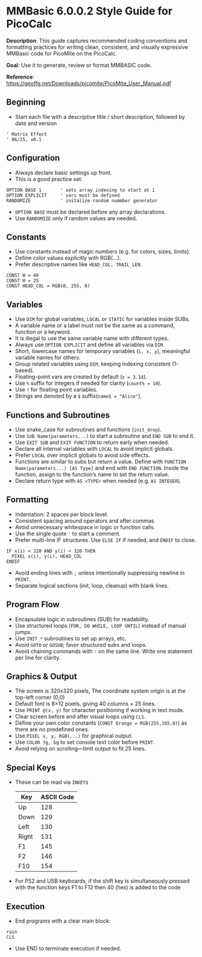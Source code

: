
# MMBasic 6.0.0.2 Style Guide for PicoCalc


**Description**: This guide captures recommended coding conventions and formatting practices for writing clean, consistent, and visually expressive MMBasic code for PicoMite on the PicoCalc. 

**Goal**: Use it to generate, review or format MMBASIC code.

**Reference**: https://geoffg.net/Downloads/picomite/PicoMite_User_Manual.pdf

## Beginning

- Start each file with a descriptive title / short description, followed by date and version

```  MMBASIC
' Matrix Effect
' 06/25, v0.1
```

## Configuration

- Always declare basic settings up front. 
- This is a good practice set:

```  MMBASIC
OPTION BASE 1 		' sets array indexing to start at 1
OPTION EXPLICIT 	' vars must be defined
RANDOMIZE			' initalize random nummber generator
```

- `OPTION BASE` must be declared before any array declarations.
- Use `RANDOMIZE` only if random values are needed.

## Constants

- Use constants instead of magic numbers (e.g. for colors, sizes, limits).
- Define color values explicitly with RGB(...).
- Prefer descriptive names like `HEAD_COL, TRAIL_LEN`.

``` MMBASIC
CONST W = 40
CONST H = 25
CONST HEAD_COL = RGB(0, 255, 0)
```

## Variables

- Use `DIM` for global variables, `LOCAL` or `STATIC` for variables inside SUBs.
- A variable name or a label must not be the same as a command, function or a keyword.
- It is illegal to use the same variable name with different types.
- Always use `OPTION EXPLICIT` and define all variables via `DIM`.
- Short, lowercase names for temporary variables (`i, x, y`), meaningful variable names for others.
- Group related variables using `DIM`, keeping indexing consistent (1-based).
- Floating-point vars are created by default (`x = 3.14`).
- Use `%` suffix for integers if needed for clarity (`count% = 10`).
- Use `!` for floating point variables.
- Strings are denoted by a `$` suffix(`name$ = "Alice"`).

## Functions and Subroutines

- Use snake_case for subroutines and functions (`init_drop`).
- Use `SUB Name(parameters...)` to start a subroutine and `END SUB` to end it.
- Use `EXIT SUB` and `EXIT FUNCTION` to return early when needed.
- Declare all internal variables with `LOCAL` to avoid implicit globals.
- Prefer `LOCAL` over implicit globals to avoid side effects.
- Functions are similar to subs but return a value. Define with `FUNCTION Name(parameters...) [AS Type]` and end with `END FUNCTION`. Inside the function, assign to the function’s name to set the return value.
- Declare return type with `AS <TYPE>` when needed (e.g. `AS INTEGER`).

## Formatting

- Indentation: 2 spaces per block level.
- Consistent spacing around operators and after commas.
- Avoid unnecessary whitespace in logic or function calls.
- Use the single quote `'` to start a comment.
- Prefer multi-line IF structures. Use `ELSE IF` if needed, and `ÈNDIF` to close.

``` MMBASIC
IF x(i) < 320 AND y(i) < 320 THEN
  PIXEL x(i), y(i), HEAD_COL
ENDIF
```

- Avoid ending lines with `;` unless intentionally suppressing newline in `PRINT`.
- Separate logical sections (init, loop, cleanup) with blank lines.

## Program Flow

- Encapsulate logic in subroutines (SUB) for readability.
- Use structured loops (`FOR, DO WHILE, LOOP UNTIL`) instead of manual jumps.
- Use `INIT_*` subroutines to set up arrays, etc.
- Avoid `GOTO` or `GOSUB`; favor structured subs and loops.
- Avoid chaining commands with `:` on the same line. Write one statement per line for clarity.

## Graphics & Output

- The screen is 320x320 pixels, The coordinate system origin is at the top-left corner (0,0)
- Default font is 8×12 pixels, giving 40 columns × 25 lines.
- Use `PRINT @(x, y)` for character positioning if working in text mode.
- Clear screen before and after visual loops using `CLS`.
- Define your own color constants (`CONST Orange = RGB(255,165,0)`) as there are no predefined ones.
- Use `PIXEL x, y, RGB(...)` for graphical output.
- Use `COLOR fg, bg` to set console text color before `PRINT`.
- Avoid relying on scrolling—limit output to fit 25 lines.

## Special Keys

- These can be read via `INKEY$`

	| Key | ASCII Code |
	|--|--|
	| Up	| 128 |
	| Down	| 129 |
	| Left	| 130 |
	| Right	| 131 |
	| F1	| 145 |
	| F2	| 146 |
	| F10	| 154 |

- For PS2 and USB keyboards, if the shift key is simultaneously pressed with the function keys F1 to F12 then 40 (hex) is added to the code

## Execution

- End programs with a clear main block:

``` MMBASIC
rain
CLS
```

- Use END to terminate execution if needed.
